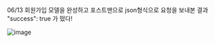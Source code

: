 06/13 회원가입 모델을 완성하고 포스트맨으로 json형식으로 요청을 보내본 결과  "success": true 가 떴다!

![image](https://user-images.githubusercontent.com/76252074/121795506-84a63d00-cc4c-11eb-99d8-909779bca473.png)
